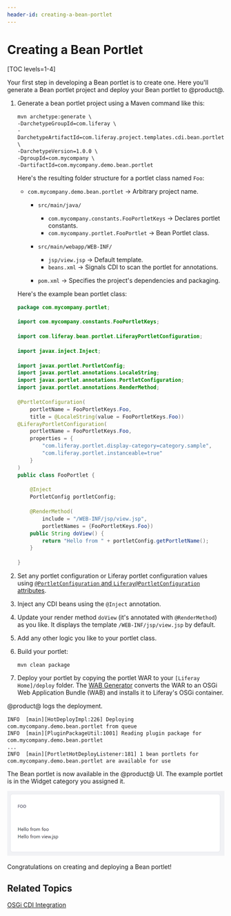 ```yaml
---
header-id: creating-a-bean-portlet
---
```


# Creating a Bean Portlet

[TOC levels=1-4]

Your first step in developing a Bean portlet is to create one. Here you'll
generate a Bean portlet project and deploy your Bean portlet to @product@. 

1.  Generate a bean portlet project using a Maven command like this: 

        mvn archetype:generate \
        -DarchetypeGroupId=com.liferay \
        -DarchetypeArtifactId=com.liferay.project.templates.cdi.bean.portlet \
        -DarchetypeVersion=1.0.0 \
        -DgroupId=com.mycompany \
        -DartifactId=com.mycompany.demo.bean.portlet

    Here's the resulting folder structure for a portlet class named `Foo`:

    -   `com.mycompany.demo.bean.portlet` &rarr; Arbitrary project name.
        -   `src/main/java/`
            -   `com.mycompany.constants.FooPortletKeys` &rarr; Declares portlet 
                constants.
            -   `com.mycompany.portlet.FooPortlet` &rarr; Bean Portlet class.
        -   `src/main/webapp/WEB-INF/`
            -   `jsp/view.jsp` &rarr; Default template.
            -   `beans.xml` &rarr; Signals CDI to scan the portlet for 
                annotations.
            
        - `pom.xml` &rarr; Specifies the project's dependencies and packaging.

    Here's the example bean portlet class:
    
    ```java
    package com.mycompany.portlet;

    import com.mycompany.constants.FooPortletKeys;

    import com.liferay.bean.portlet.LiferayPortletConfiguration;

    import javax.inject.Inject;

    import javax.portlet.PortletConfig;
    import javax.portlet.annotations.LocaleString;
    import javax.portlet.annotations.PortletConfiguration;
    import javax.portlet.annotations.RenderMethod;

    @PortletConfiguration(
    	portletName = FooPortletKeys.Foo,
    	title = @LocaleString(value = FooPortletKeys.Foo))
    @LiferayPortletConfiguration(
    	portletName = FooPortletKeys.Foo,
    	properties = {
    		"com.liferay.portlet.display-category=category.sample",
    		"com.liferay.portlet.instanceable=true"
    	}
    )
    public class FooPortlet {

    	@Inject
    	PortletConfig portletConfig;

    	@RenderMethod(
    		include = "/WEB-INF/jsp/view.jsp",
    		portletNames = {FooPortletKeys.Foo})
    	public String doView() {
    		return "Hello from " + portletConfig.getPortletName();
    	}

    }
    ```

2.  Set any portlet configuration or Liferay portlet configuration values
    using
    [`@PortletConfiguration` and `Liferay@PortletConfiguration` attributes](/docs/7-2/reference/-/knowledge_base/reference/portlet-descriptor-to-osgi-service-property-map). 

3.  Inject any CDI beans using the `@Inject` annotation. 

4.  Update your render method `doView` (it's annotated with
    `@RenderMethod`) as you like. It displays the template
    `/WEB-INF/jsp/view.jsp` by default. 

5.  Add any other logic you like to your portlet class. 

6.  Build your portlet: 

        mvn clean package

7.  Deploy your portlet by copying the portlet WAR to your `[Liferay
    Home]/deploy` folder. The
    [WAB Generator](/docs/7-2/developer/-/knowledge_base/frameworks/using-the-wab-generator)
    converts the WAR to an OSGi Web Application Bundle (WAB) and installs it to
    Liferay's OSGi container. 
    
@product@ logs the deployment. 
    
    INFO  [main][HotDeployImpl:226] Deploying com.mycompany.demo.bean.portlet from queue
    INFO  [main][PluginPackageUtil:1001] Reading plugin package for com.mycompany.demo.bean.portlet
    ...
    INFO  [main][PortletHotDeployListener:181] 1 bean portlets for com.mycompany.demo.bean.portlet are available for use

The Bean portlet is now available in the @product@ UI. The example portlet is in
the Widget category you assigned it.

![Figure 1: The Foo portlet prints the message returned from `doView` method and shows the included JSP's contents.](../../../images/portlet-3-portlet.png)

Congratulations on creating and deploying a Bean portlet! 

## Related Topics 

[OSGi CDI Integration](/docs/7-2/developer/-/knowledge_base/frameworks/osgi-cdi-integration) 
